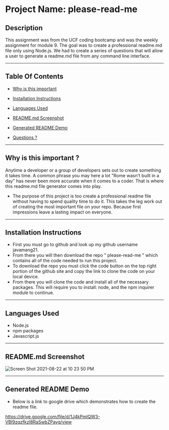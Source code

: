 # Project Name: please-read-me
## Description
This assignment was from the UCF coding bootcamp and was the weekly assignment for module 9. 
The goal was to create a professional readme.md file only using Node.js. We had to create a series of questions 
that will allow a user to generate a readme.md file from any command line interface.

---

## Table Of Contents

* [Why is this important](#purpose)

* [Installation Instructions](#installation)

* [Languages Used](#Languages)

* [README.md Screenshot](#screenshot)
 
* [Generated README Demo](#Demo)

* [Questions ?](#myinfo)

---

<a id="purpose"></a>
## Why is this important ?
Anytime a developer or a group of developers sets out to create something it takes time. 
A common phrase you may here a lot "Rome wasn't built in a day" has never been more accurate when it comes to a coder.
That is where this readme.md file generator comes into play. 
- The purpose of this project is too create a professional readme file without having to spend quality time to do it.
This takes the leg work out of creating the most important file on your repo. Because first impressions leave a lasting impact on everyone. 

---

<a id="installation"></a>
## Installation Instructions
- First you must go to github and look up my github username javamang21. 
- From there you will then download the repo " please-read-me " which contains all of the code needed to run this project. 
- To download the repo you must click the code button on the top right portion of the github site and copy the link to clone the code on your local device. 
- From there you will clone the code and install all of the necessary packages. This will require you to install: node, and the npm inquirer module to continue. 

---

<a id="Languages"></a>
## Languages Used
- Node.js
- npm packages
- Javascript.js


---

<a id="screenshot"></a>
## README.md Screenshot
![Screen Shot 2021-08-22 at 10 23 50 PM](https://user-images.githubusercontent.com/85512241/130382024-df0d38e6-71f2-40ce-a40c-ebd518716a46.png)


---

<a id="Demo"></a>
## Generated README Demo
- Below is a link to google drive which demonstrates how to create the readme file.

https://drive.google.com/file/d/1J4kPmlQW3-VBI9zqzfkzI8RaSwbZPayq/view

